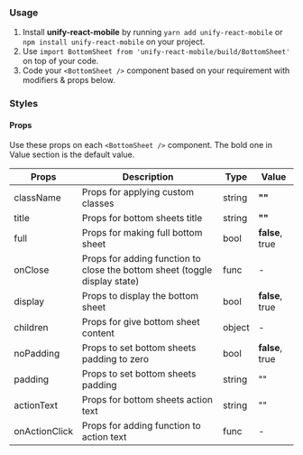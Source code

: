 ### Usage

1. Install **unify-react-mobile** by running `yarn add unify-react-mobile` or `npm install unify-react-mobile` on your project.
2. Use `import BottomSheet from 'unify-react-mobile/build/BottomSheet'` on top of your code.
3. Code your `<BottomSheet />` component based on your requirement with modifiers & props below.



### Styles

#### Props

Use these props on each `<BottomSheet />` component. The bold one in Value section is the default value.

| Props            | Description                         | Type            | Value
|---------------------|----------------------------------|-----------------|---------------------|
| className   | Props for applying custom classes   | string            | **""**
| title   | Props for bottom sheets title   | string            | **""**
| full   | Props for making full bottom sheet   | bool            | **false**, true
| onClose   | Props for adding function to close the bottom sheet (toggle display state)   | func            | -
| display   | Props to display the bottom sheet   | bool            | **false**, true
| children   | Props for give bottom sheet content   | object            | -
| noPadding        | Props to set bottom sheets padding to zero     | bool             | **false**, true
| padding          | Props to set bottom sheets padding    | string            | ""
| actionText       | Props for bottom sheets action text  | string         | ""
| onActionClick    | Props for adding function to action text | func         | -
